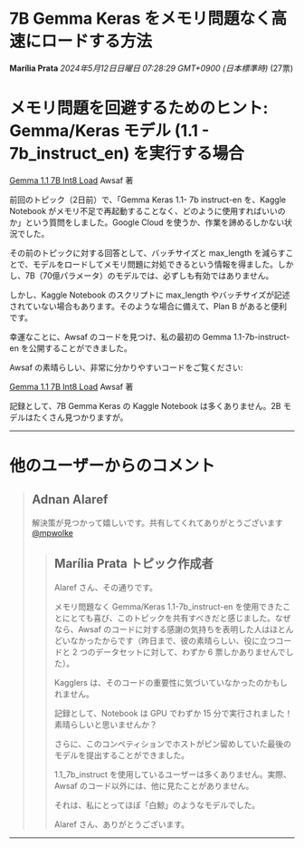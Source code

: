 # 7B Gemma Keras をメモリ問題なく高速にロードする方法

**Marília Prata** *2024年5月12日日曜日 07:28:29 GMT+0900 (日本標準時)* (27票)

# メモリ問題を回避するためのヒント: Gemma/Keras モデル (1.1 - 7b_instruct_en) を実行する場合

[Gemma 1.1 7B Int8 Load](https://www.kaggle.com/code/awsaf49/gemma-1-1-7b-int8-load) Awsaf 著

前回のトピック（2日前）で、「Gemma Keras 1.1- 7b instruct-en を、Kaggle Notebook がメモリ不足で再起動することなく、どのように使用すればいいのか」という質問をしました。Google Cloud を使うか、作業を諦めるしかない状況でした。

その前のトピックに対する回答として、バッチサイズと max_length を減らすことで、モデルをロードしてメモリ問題に対処できるという情報を得ました。しかし、7B（70億パラメータ）のモデルでは、必ずしも有効ではありません。

しかし、Kaggle Notebook のスクリプトに max_length やバッチサイズが記述されていない場合もあります。そのような場合に備えて、Plan B があると便利です。

幸運なことに、Awsaf のコードを見つけ、私の最初の Gemma 1.1-7b-instruct-en を公開することができました。

Awsaf の素晴らしい、非常に分かりやすいコードをご覧ください:

[Gemma 1.1 7B Int8 Load](https://www.kaggle.com/code/awsaf49/gemma-1-1-7b-int8-load) Awsaf 著

記録として、7B Gemma Keras の Kaggle Notebook は多くありません。2B モデルはたくさん見つかりますが。

---

# 他のユーザーからのコメント

> ## Adnan Alaref
> 
> 解決策が見つかって嬉しいです。共有してくれてありがとうございます  [@mpwolke](https://www.kaggle.com/mpwolke) 
> 
> 
> 
> > ## Marília Prata トピック作成者
> > 
> > Alaref さん、その通りです。
> > 
> > メモリ問題なく Gemma/Keras 1.1-7b_instruct-en を使用できたことにとても喜び、このトピックを共有すべきだと感じました。なぜなら、Awsaf のコードに対する感謝の気持ちを表明した人はほとんどいなかったからです（昨日まで、彼の素晴らしい、役に立つコードと 2 つのデータセットに対して、わずか 6 票しかありませんでした）。
> > 
> > Kagglers は、そのコードの重要性に気づいていなかったのかもしれません。
> > 
> > 記録として、Notebook は GPU でわずか 15 分で実行されました！素晴らしいと思いませんか？
> > 
> > さらに、このコンペティションでホストがピン留めしていた最後のモデルを提出することができました。
> > 
> > 1.1_7b_instruct を使用しているユーザーは多くありません。実際、Awsaf のコード以外には、他に見たことがありません。
> > 
> > それは、私にとってほぼ「白鯨」のようなモデルでした。
> > 
> > Alaref さん、ありがとうございます。
> > 
> > 
> > 
---

